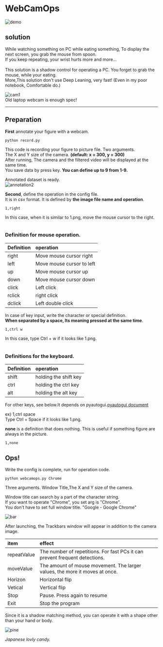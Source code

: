 # WebCamOps

![demo](https://github.com/yasutakatou/webcamops/blob/pic/webcamops.gif)

## solution

While watching something on PC while eating something, To display the next screen, you grab the mouse from spoon.<br>
If you keep repeating, your wrist hurts more and more...<br>
<br>
This solution is a shadow control for operating a PC. You forget to grab the mouse, while your eating.<br>
More,This solution don't use Deep Leaning, very fast! (Even in my poor notebook, Comfortable do.)<br>

![cam1](https://github.com/yasutakatou/webcamops/blob/pic/cam1.png)
<br>Old laptop webcam is enough spec!

<HR>

## Preparation

**First** annotate your figure with a webcam.

```
python record.py
```

This code is recording your figure to picture file. Two arguments.<br>
The X and Y size of the camera. **(default: x = 300, y = 300)**<br>
After running, The camera and the filtered video will be displayed at the same time.<br>
You save data by press key. **You can define up to 9 from 1-9.**<br>

Annotated dataset is ready.<br>
![annotation2](https://github.com/yasutakatou/webcamops/blob/pic/annotation3.png)<br>

**Second**, define the operation in the config file.<br>
It is in csv format. It is defined by **the image file name and operation**.

```
1,right
```

In this case, when it is similar to 1.png, move the mouse cursor to the right.<br>
<br>
### Definition for mouse operation.

|Definition|operation|
|:---|:---|
|right|Move mouse cursor right|
|left|Move mouse cursor to left|
|up|Move mouse cursor up|
|down|Move mouse cursor down|
|click|Left click|
|rclick|right click|
|dclick|Left double click|

In case of key input, write the character or special definition.<br>
**When separated by a space, Its meaning pressed at the same time**.

```
1,ctrl w
```

In this case, type Ctrl + w if it looks like 1.png. <br>
<br>
### Definitions for the keyboard.

|Definition|operation|
|:---|:---|
|shift|holding the shift key|
|ctrl|holding the ctrl key|
|alt|holding the alt key|

For other keys, see below.It depends on pyautogui.[pyautogui document](https://pyautogui.readthedocs.io/en/latest/keyboard.html#keyboard-keys)

ex) 1,ctrl space<br>
Type Ctrl + Space if it looks like 1.png.<br>

**none** is a definition that does nothing. This is useful if something figure are always in the picture.

```
1,none
```

## Ops!

Write the config is complete, run for operation code.

```
python webcamops.py Chrome
```

Three arguments. Window Title,The X and Y size of the camera.<br>

Window title can search by a part of the character string.<br>
If you want to operate "Chrome", you set arg is "Chrome".<br>
You don't have to set full window title. "Google - Google Chrome"

![bar](https://github.com/yasutakatou/webcamops/blob/pic/taskbar2.png)<br>

After launching, the Trackbars window will appear in addition to the camera image.

|item|effect|
|:---|:---|
|repeatValue|The number of repetitions. For fast PCs it can prevent frequent detections.|
|moveValue|The amount of mouse movement. The larger values, the more it moves at once.|
|Horizon|Horizontal flip|
|Vetical|Vertical flip|
|Stop|Pause. Press again to resume|
|Exit|Stop the program|

Since it is a shadow matching method, you can operate it with a shape other than your hand or body.<br>

![pine](https://github.com/yasutakatou/webcamops/blob/pic/pine.png)

*Japanese lovly candy.*
